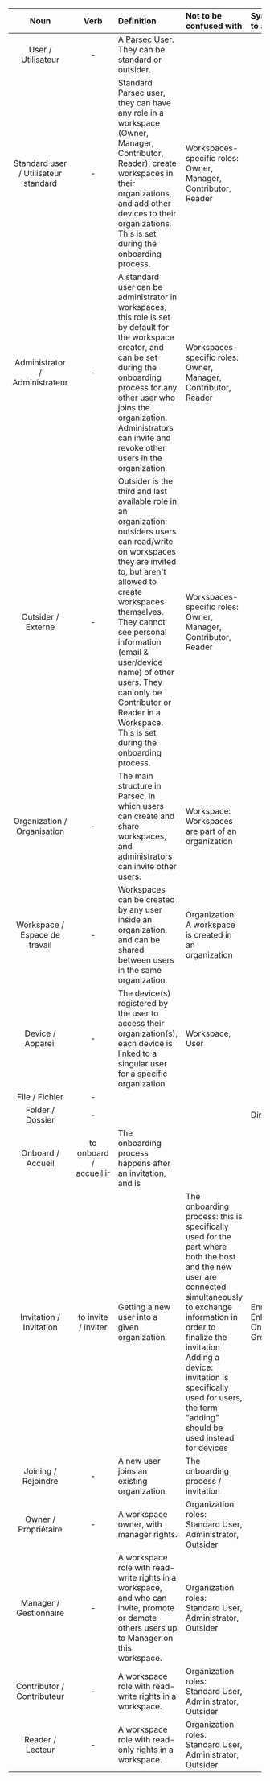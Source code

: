 |Noun|Verb|Definition|Not to be confused with|Synonyms to avoid|
|:---:|:---:|:---|:---|:---|
|User / Utilisateur|-|A Parsec User. They can be standard or outsider.|||
|Standard user / Utilisateur standard|-|Standard Parsec user, they can have any role in a workspace (Owner, Manager, Contributor, Reader), create workspaces in their organizations, and add other devices to their organizations. This is set during the onboarding process.|Workspaces-specific roles: Owner, Manager, Contributor, Reader||
|Administrator / Administrateur|-|A standard user can be administrator in workspaces, this role is set by default for the workspace creator, and can be set during the onboarding process for any other user who joins the organization. Administrators can invite and revoke other users in the organization.|Workspaces-specific roles: Owner, Manager, Contributor, Reader||
|Outsider / Externe|-|Outsider is the third and last available role in an organization: outsiders users can read/write on workspaces they are invited to, but aren't allowed to create workspaces themselves. They cannot see personal information (email & user/device name) of other users. They can only be Contributor or Reader in a Workspace. This is set during the onboarding process.|Workspaces-specific roles: Owner, Manager, Contributor, Reader||
|Organization / Organisation|-|The main structure in Parsec, in which users can create and share workspaces, and administrators can invite other users.|Workspace: Workspaces are part of an organization||
|Workspace / Espace de travail|-|Workspaces can be created by any user inside an organization, and can be shared between users in the same organization. |Organization: A workspace is created in an organization||
|Device / Appareil|-|The device(s) registered by the user to access their organization(s), each device is linked to a singular user for a specific organization.|Workspace, User|
|File / Fichier|-|
|Folder / Dossier|-|||Directory|
|Onboard / Accueil|to onboard / accueillir|The onboarding process happens after an invitation, and is |||
|Invitation / Invitation|to invite / inviter|Getting a new user into a given organization|The onboarding process: this is specifically used for the part where both the host and the new user are connected simultaneously to exchange information in order to finalize the invitation<br>Adding a device: invitation is specifically used for users, the term "adding" should be used instead for devices|Enroll, Enlist, Onboard, Greet, Join|
|Joining / Rejoindre|-|A new user joins an existing organization.|The onboarding process / invitation||
|Owner / Propriétaire|-|A workspace owner, with manager rights.|Organization roles: Standard User, Administrator, Outsider||
|Manager / Gestionnaire|-|A workspace role with read-write rights in a workspace, and who can invite, promote or demote others users up to Manager on this workspace.|Organization roles: Standard User, Administrator, Outsider|| 
|Contributor / Contributeur|-|A workspace role with read-write rights in a workspace.|Organization roles: Standard User, Administrator, Outsider||
|Reader / Lecteur|-|A workspace role with read-only rights in a workspace.|Organization roles: Standard User, Administrator, Outsider||